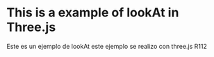 # This is a example of lookAt in Three.js

Este es un ejemplo de lookAt este ejemplo se realizo con three.js R112